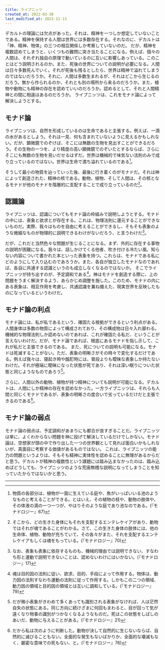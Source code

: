 ```yaml
---
title: ライプニッツ
created_at: 2022-03-30
last_modified_at: 2023-11-13
---
```


デカルトの理論には欠点があった。それは、精神を一つしか想定していないことである。精神を保持する人間は世界には多数存在する。それなのに、デカルトは「神、精神、物体」の三つの相互関係しか考察していないのだ。
だが、精神を複数認めてしまうと、いくつもの難問に突き当たることになる。例えば、個々の人間は、それぞれ独自の原理で動いているのに互いに影響しあっている。このことはどう説明されるのか。また、死後の世界についての説明が必要になる。人間は日々多数死んでいく。それが死後も残るとしたら、世界は精神で溢れてしまうのではないだろうか。それに、人間は多数生まれるが、それはどこから生じるのだろう。無から作られるのか、それとも別の場所から来るのだろうか。また、植物や動物にも精神の存在を認めていいのだろうか。認めるとして、それと人間精神との間に相違はあるのだろうか。
ライプニッツは、これをモナド論によって解決しようとする。

## モナド論

ライプニッツは、自然を形成しているのは生命であると主張する。例えば、一滴の水があるとしよう。それは一見、何も含まれていないように見えるかもしれない。だが、顕微鏡でのぞけば、そこには無数の生物を見出すことができるだろう。その生物の一つを、より精度の高い顕微鏡でのぞいたとするならば、さらにそこにも無数の生物を見いだせるはずだ。世界は機械的で味気ない法則のみで成り立っているのではない。世界は生命で満ち溢れているのである[^ref1]。

[^ref1]:物質の各部分は、植物が一面に生えている庭や、魚がいっぱいいる池のようなものと考えることができる。とはいえ、その植物の枝や、動物の肢体や、その体液の滴の一つ一つが、やはりそのような庭であり池なのである。(『モナドロジー』67)

そうして最小の物質を辿っていった後、最後に行き着くのがモナドだ。それは神によって創造された、精神の核である。動物、植物、そして人間は、その核となるモナドが他のモナドを階層的に支配することで成り立っているのだ[^ref2]。

[^ref2]:そこから、どの生きた身体にもそれを支配するエンテレケイアがあり、動物ではそれが魂であることがわかる。さて、この生きた身体の肢体には、他の生命体、植物、動物が充ちていて、その各々がまた、それを支配するエンテレケイアもしくは魂をもっている。(『モナドロジー』70)

## 認識論

ライプニッツは、認識についてもモナド論の枠組みで説明しようとする。モナドの中には、表象と欲求とが存在する。これは、物理法則に還元することができないものだ。実際、我々はものを自由に考えることができるし、そもそも表象のような微細なものが物理的に説明できるわけがないだろう、と言うわけだ[^ref3]。

[^ref3]:なお、表象も表象に依存するものも、機械的理由では説明できない、すなわち形と運動で説明できないことは、認めないわけにはいかない。(『モナドロジー』17)

だが、これだと当然色々な問題が生じることになる。まず、外的に存在する事物の説明が困難になる。我々は、話しかけてくる他者、吹き付ける冷たい風、知らない内容について書かれた本といった表象を持つ。これらは、モナドである私にどのようにして入り込むのであろうか。また、各自が独立したモナドなのであれば、各自に共通する認識というのも成立しなくなるのではないか。
そこでライプニッツが持ち出すのが、予定調和である[^ref4]。神はモナドを創造する際に、上の問題をうまく解決するよう、あらかじめ調整を施した。このため、モナドの内にある表象は、相互作用を考慮し、共通認識を兼ね備えた、現実世界を反映したものになっているというわけだ。

[^ref4]:魂は目的因の法則に従い、欲求、目的、手段によって作用する。物体は、動力因の法則すなわち運動の法則に従って作用する。しかもこの二つの領域、動力因の領域と目的因の領域とは互いに調和している。(『モナドロジー』79)

## モナド論の利点

モナド論には、私が私であるという、確固たる根拠ができるという利点がある。人間身体は多数の物質によって構成されており、その構成物は日々入れ替わる。機械的な物理法則しか認めないのであれば、これが確固たる私だ、ということが言えないわけだ。だが、モナド論であれば、根底にあるモナドを指し示して、これが私だと主張できるのである。
また、死についての説明も可能になる。モナドは死滅することがない。ただ、表象の明晰さがその時々で変化するだけである。例えば我々は、寝起き時や酩酊時には、普段よりも曖昧な表象しか持たないわけだ。それが極端に曖昧になった状態が死であり、それは深い眠りについた状態と同じようなものであろう[^ref5]。

[^ref5]:だが微小表象がきわめて多くあっても識別される表象がなければ、人は茫然自失の状態にある。同じ方向に続けざまに何回もまわると、目が回って気が遠くなり物事の識別がつかなくなるようなものだ。死はこの状態をしばしのあいだ、動物に与えることがある。(『モナドロジー』21)

さらに、人間以外の動物、植物が持つ精神についても説明が可能になる。デカルトは、人間にしか精神の存在を認めなかった。一方ライプニッツは、それらも人間と同じくモナドであるが、表象の明晰さの度合いで劣っているだけだと主張できるのである[^ref6]。

[^ref6]:だから私は次のように判断した。動物が決して自然的に生じないならば、自然的に滅びることもない。全面的な発生もないばかりか、全面的な壊滅もなく、厳密な意味での死もない、と。(『モナドロジー』76)

## モナド論の弱点

モナド論の弱点は、予定調和があまりにも都合が良すぎることだ。ライプニッツは単に、よくわからない問題を神に投げて解決しているだけでしかない。モナド論は、空想家が頭の中で作り出した一つの世界観として見れば面白いかもしれないが、真面目に考察する価値があるものではない。
これは、ライプニッツの能力の問題というよりは、そもそも精神に実体性を認めることに無理があるからだと思う。デカルトが精神の複数性という課題には踏み込まなかったのは、踏み込めばどうしても、ライプニッツのような荒唐無稽な説明になってしまうことを知っていたからではないかと思う。

---